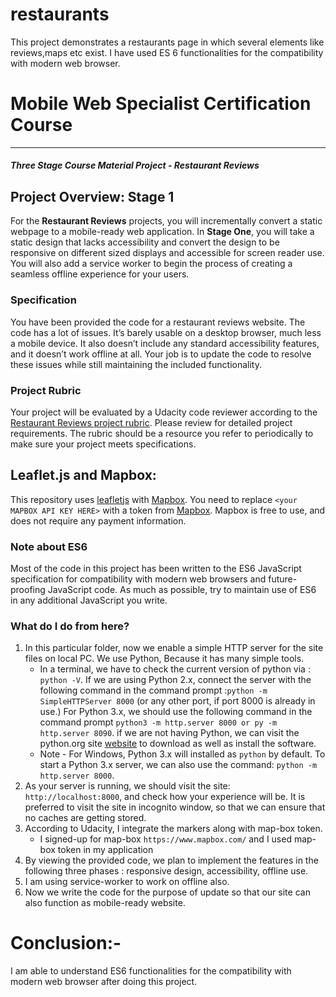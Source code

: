 # restaurants
This project demonstrates a restaurants page in which several elements like reviews,maps etc exist. I have used ES 6 functionalities  for the compatibility with modern web browser.
# Mobile Web Specialist Certification Course

* * *

#### _Three Stage Course Material Project - Restaurant Reviews_

## Project Overview: Stage 1

For the **Restaurant Reviews** projects, you will incrementally convert a static webpage to a mobile-ready web application. In **Stage One**, you will take a static design that lacks accessibility and convert the design to be responsive on different sized displays and accessible for screen reader use. You will also add a service worker to begin the process of creating a seamless offline experience for your users.

### Specification

You have been provided the code for a restaurant reviews website. The code has a lot of issues. It’s barely usable on a desktop browser, much less a mobile device. It also doesn’t include any standard accessibility features, and it doesn’t work offline at all. Your job is to update the code to resolve these issues while still maintaining the included functionality.

### Project Rubric

Your project will be evaluated by a Udacity code reviewer according to the [Restaurant Reviews project rubric](https://review.udacity.com/#!/rubrics/1090/view). Please review for detailed project requirements. The rubric should be a resource you refer to periodically to make sure your project meets specifications.

## Leaflet.js and Mapbox:

This repository uses [leafletjs](https://leafletjs.com/) with [Mapbox](https://www.mapbox.com/). You need to replace `<your MAPBOX API KEY HERE>` with a token from [Mapbox](https://www.mapbox.com/). Mapbox is free to use, and does not require any payment information.

### Note about ES6

Most of the code in this project has been written to the ES6 JavaScript specification for compatibility with modern web browsers and future-proofing JavaScript code. As much as possible, try to maintain use of ES6 in any additional JavaScript you write.

### What do I do from here?

1.  In this particular folder, now we enable a simple HTTP server for the site files on local PC. We use Python, Because it has many simple tools.
    -   In a terminal, we have to check the current version of python via : `python -V`. If we are using Python 2.x, connect the server with  the following command in the command prompt :`python -m SimpleHTTPServer 8000` (or any other port, if port 8000 is already in use.) For Python 3.x, we should use the following command in the command prompt `python3 -m http.server 8000 or py -m http.server 8090`. if we are not having Python, we can visit the python.org site [website](https://www.python.org/) to download as well as install the software.
    -   Note -  For Windows, Python 3.x will installed as `python` by default. To start a Python 3.x server, we can also use the command: `python -m http.server 8000`.
2.  As your server is running, we should visit the site: `http://localhost:8000`, and check how your experience will be.  It is preferred to visit the site in incognito window, so that we can ensure that no caches are getting stored.
3. According to Udacity, I integrate the markers along with map-box token.
      - I signed-up for map-box `https://www.mapbox.com/` and I used map-box token in my application
4.  By viewing the provided code, we plan to implement the features in the following three phases : responsive design, accessibility, offline use.
5. I am using service-worker to work on offline also.
6.  Now we write the code for the purpose of update so that our site can also function as mobile-ready website.

# Conclusion:-

  I am able to understand ES6 functionalities for the compatibility with modern web browser after doing this project.  
